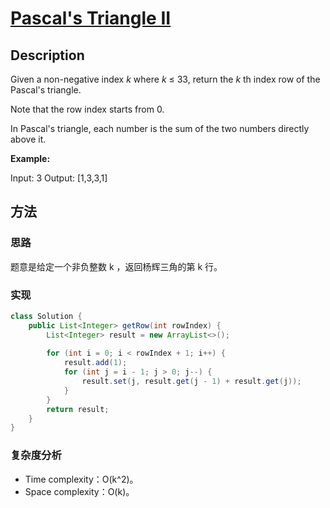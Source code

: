 # [Pascal's Triangle II][title]

## Description

Given a non-negative index _k_ where _k_ ≤ 33, return the _k_ th index row of the Pascal's triangle.

Note that the row index starts from 0.

In Pascal's triangle, each number is the sum of the two numbers directly above it.

**Example:**

Input: 3
Output: [1,3,3,1]



## 方法 

### 思路

题意是给定一个非负整数 k ，返回杨辉三角的第 k 行。

### 实现
```java
class Solution {
    public List<Integer> getRow(int rowIndex) {
        List<Integer> result = new ArrayList<>();
        
        for (int i = 0; i < rowIndex + 1; i++) {
            result.add(1);
            for (int j = i - 1; j > 0; j--) {
                result.set(j, result.get(j - 1) + result.get(j));
            }
        }
        return result;
    }
}
```

### 复杂度分析

- Time complexity：O(k^2)。
- Space complexity：O(k)。


[title]: https://leetcode.com/problems/pascals-triangle-ii/description/